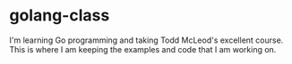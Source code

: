 # golang-class
I'm learning Go programming and taking Todd McLeod's excellent course. This is where I am keeping the examples and code that I am working on. 

